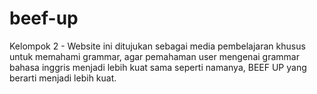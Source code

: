 # beef-up
Kelompok 2 - Website ini ditujukan sebagai media pembelajaran khusus untuk memahami grammar, agar pemahaman user mengenai grammar bahasa inggris menjadi lebih kuat sama seperti namanya, BEEF UP yang berarti menjadi lebih kuat.
